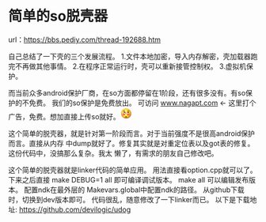 # 简单的so脱壳器 

url：https://bbs.pediy.com/thread-192688.htm



自己总结了一下壳的三个发展流程。
1.文件本地加密，导入内存解密，壳加载器跑完不再做其他事情。
2.在程序正常运行时，壳可以重新接管控制权。 
3.虚拟机保护。

而当前众多android保护厂商，在so方面都停留在1阶段，还有很多没有。有so保护的不免费。
我们的so保护是免费放出。
可访问 www.nagapt.com <- 这里打个广告，免费。想加直接上传so就好。![img](images/16.gif)

这个简单的脱壳器，就是针对第一阶段而言。对于当前强度不是很高android保护而言。直接从内存
中dump就好了。修复其实就是对重定位表以及got表的修复。 这份代码中，没搞那么复杂。我太
懒了，有需求的朋友自己修改吧。

这个简单的脱壳器就是linker代码的简单应用。 用法直接看option.cpp就可以了。
下来之后直接 make DEBUG=1 all 即可编译调试版本。 make all 可以编辑发布版本。
配置ndk在最外层的 Makevars.global中配置ndk的路径。
从github下载时，切换到dev版本即可。 代码很乱，随意修改了一下linker而已。
以下是下载地址:
https://github.com/devilogic/udog